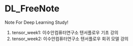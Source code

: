 # DL_FreeNote
Note For Deep Learning Study!

1. tensor_week1: 이수안컴퓨터연구소 텐서플로우 기초 강의
2. tensor_week2: 이수안컴퓨터연구소 텐서플로우 회귀 모델 강의
